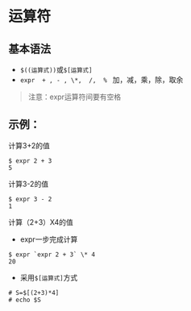 # 运算符
## 基本语法
- `$((运算式))`或`$[运算式]`
- `expr  + , - , \*,  /,  % `   加，减，乘，除，取余
> 注意：expr运算符间要有空格
## 示例： 
计算3+2的值
```
$ expr 2 + 3
5
```
计算3-2的值
```
$ expr 3 - 2 
1
```
计算（2+3）X4的值
- expr一步完成计算
```
$ expr `expr 2 + 3` \* 4
20
```

- 采用`$[运算式]`方式
```
# S=$[(2+3)*4]
# echo $S
```
